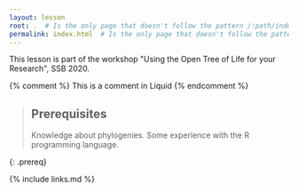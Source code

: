 ```yaml
---
layout: lesson
root: .  # Is the only page that doesn't follow the pattern /:path/index.html
permalink: index.html  # Is the only page that doesn't follow the pattern /:path/index.html
---
```

This lesson is part of the workshop "Using the Open Tree of Life for your Research",
SSB 2020.

<!-- this is an html comment -->

{% comment %} This is a comment in Liquid {% endcomment %}

> ## Prerequisites
>
> Knowledge about phylogenies.
> Some experience with the R programming language.
>
{: .prereq}

{% include links.md %}
